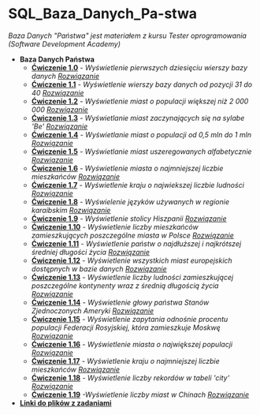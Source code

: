 # SQL_Baza_Danych_Pa-stwa

_Baza Danych "Państwa" jest materiałem z kursu Tester oprogramowania (Software Development Academy)_ 

* **Baza Danych Państwa**
  * **[Ćwiczenie 1.0](https://drive.google.com/file/d/1B7aXlpyqd9E6DwMcK-lA1FOtfqA5c1rX/view?usp=sharing)** _- Wyświetlenie pierwszych dziesięciu wierszy bazy danych_ _[Rozwiązanie](https://drive.google.com/file/d/1r-v-SCotzEv3vfp4F4XeW1d3_eARAudu/view?usp=sharing)_
  * **[Ćwiczenie 1.1](https://drive.google.com/file/d/1zRbMeirIH6eyQxL8PcXvbSTwojNMaYFy/view?usp=sharing)** _- Wyświetlenie wierszy bazy danych od pozycji 31  do 40_ _[Rozwiązanie](https://drive.google.com/file/d/1jpMju8FsTzIU9cEsnuSL_SHeiyZO04X4/view?usp=sharing)_
  * **[Ćwiczenie 1.2](https://drive.google.com/file/d/1RN0I7ZR2ATgQDCZ6Z8HDsOuvSLa_ZUri/view?usp=sharing)** _- Wyświetlenie miast o populacji większej niż 2 000 000_ _[Rozwiązanie](https://drive.google.com/file/d/1yYMrGxfEllOPeN8W5v3TIbBYbaxY7PBe/view?usp=sharing)_
  * **[Ćwiczenie 1.3](https://drive.google.com/file/d/1gClSb6T4s2yoSGlUm1lcMT9Uh0vC_cfb/view?usp=sharing)** _- Wyświetlanie miast zaczynających się na sylabe 'Be'_ _[Rozwiązanie](https://drive.google.com/file/d/1h7fuoPSEZTng5e6uHcKah1gL7yQvD9px/view?usp=sharing)_
  * **[Ćwiczenie 1.4](https://drive.google.com/file/d/13Y0LonaavITzhgVYWKUNty55pHm005iz/view?usp=sharing)** _- Wyświetlanie miast o populacji od 0,5 mln do 1 mln_ _[Rozwiązanie](https://drive.google.com/file/d/1VQwmYcfoeXK98pKPkGidIjvTVO7o9ldV/view?usp=sharing)_
  * **[Ćwiczenie 1.5](https://drive.google.com/file/d/1GDmxDxdDQ86pPa79rt0kFkYhBcshH6Ol/view?usp=sharing)** _- Wyświetlanie miast uszeregowanych alfabetycznie_ _[Rozwiązanie](https://drive.google.com/file/d/1Y4WrSb2IroUQZIkjrrM_Wmos-44nIFBc/view?usp=sharing)_
  * **[Ćwiczenie 1.6](https://drive.google.com/file/d/1u6swIl0bs5wTdbiH5TqWOOgH7HwsXeOV/view?usp=sharing)** _- Wyświetlenie miasta o najmniejszej liczbie mieszkańców_ _[Rozwiązanie](https://drive.google.com/file/d/15jRpvd6ly5IDh63sfdUPUx8dtnJTis-d/view?usp=sharing)_ 
  * **[Ćwiczenie 1.7](https://drive.google.com/file/d/1aukQ2D7zFunNnai24WlgG3tRXTKnUmVu/view?usp=sharing)** _- Wyświetlenie kraju o najwiekszej liczbie ludności_ _[Rozwiązanie](https://drive.google.com/file/d/1ruTPvZ2qYH2m0EgMvblKsopbM6NucDzN/view?usp=sharing)_
  * **[Ćwiczenie 1.8](https://drive.google.com/file/d/1WNTPozH2Ub764Pa--fThGiQV_cnb7fQj/view?usp=sharing)** _- Wyświelenie języków używanych w regionie karaibskim_ _[Rozwiązanie](https://drive.google.com/file/d/1DKTNiT_BXHmMh1uVjFUzIVK3UFLJYW-K/view?usp=sharing)_
  * **[Ćwiczenie 1.9](https://drive.google.com/file/d/1ciyjQFjxdaPm6lB2Lt7_Gsco-9GvE7EF/view?usp=sharing)** _- Wyświetlenie stolicy Hiszpanii_ _[Rozwiązanie](https://drive.google.com/file/d/1uYzK0MR72Ntjez2HUvlFV2QGOsvn41uR/view?usp=sharing)_ 
  * **[Ćwiczenie 1.10](https://drive.google.com/file/d/1yGGLPBhzDzFCeoUEOknRDJbS6jnD4vYJ/view?usp=sharing)** _- Wyświetlenie liczby mieszkańców zamieszkujących poszczególne miasta w Polsce_ _[Rozwiązanie](https://drive.google.com/file/d/1ZzSBD58IFvunG3e9j9LpNsDxYFq1j8OH/view?usp=sharing)_
  * **[Ćwiczenie 1.11](https://drive.google.com/file/d/1EU8bRaL1iXFUNo6X8Fbi1EBeOKcwuPw1/view?usp=sharing)** _- Wyświetlenie państw o najdłuższej i najkrótszej średniej długości życia_ _[Rozwiązanie](https://drive.google.com/file/d/1cZ0cTcpmBlIgXjVeQjVlbVOFchMZJE3_/view?usp=sharing)_
  * **[Ćwiczenie 1.12](https://drive.google.com/file/d/1mGuxNwxbLMIyWOl2ikQHn2-2myv4OjuZ/view?usp=sharing)** _- Wyświetlenie wszystkich miast europejskich dostępnych w bazie danych_ _[Rozwiązanie](https://drive.google.com/file/d/1KZJW-w7IQCpiXdPhHphNGa2OXTkac1lc/view?usp=sharing)_
  * **[Ćwiczenie 1.13](https://drive.google.com/file/d/1nPytP0L085FK9iG0K9G_i8W8S_cSXqqI/view?usp=sharing)** _- Wyświetlenie liczby ludności zamieszkującej poszczególne kontynenty wraz z średnią długością życia_ _[Rozwiązanie](https://drive.google.com/file/d/1IdadNn2hTowIg7fQmSAAQjH0J31gDGhd/view?usp=sharing)_ 
  * **[Ćwiczenie 1.14](https://drive.google.com/file/d/1Gvy8rjjOUWRVQeYIQv0vLyRMVgR_mHJo/view?usp=sharing)** _- Wyświetlenie głowy państwa Stanów Zjednoczonych Ameryki_ _[Rozwiązanie](https://drive.google.com/file/d/1hDi-r2IP4RFmM39f78dmjs-DA8tVlUkX/view?usp=sharing)_
  * **[Ćwiczenie 1.15](https://drive.google.com/file/d/1M8IShXN0l3CpSs6z9zlIcHhOFNdqcdQy/view?usp=sharing)** _- Wyświetlenie zapytania odnośnie procentu populacji Federacji Rosyjskiej, która zamieszkuje Moskwę_ _[Rozwiązanie](https://drive.google.com/file/d/1beRzYpN-dbQh5eNEW-1fLgYuv9-US7Jy/view?usp=sharing)_
  * **[Ćwiczenie 1.16](https://drive.google.com/file/d/1vsmCHpz1jWI-9aTxQxzR33AjBJfUr7CJ/view?usp=sharing)** _- Wyświetlenie miasta o największej populacji_ _[Rozwiązanie](https://drive.google.com/file/d/1AEehC8JSwAcpJEMdJ3R0YeCmPPGGpIjX/view?usp=sharing)_
  * **[Ćwiczenie 1.17](https://drive.google.com/file/d/1iT0hbfioizZcV2wOPGil-XY4w2IRLVMr/view?usp=sharing)** _- Wyświetlenie kraju o najmniejszej liczbie mieszkańców_ _[Rozwiązanie](https://drive.google.com/file/d/1FQfZ5Utyj7KCEmsKiotGR10t0padZEJ1/view?usp=sharing)_
  * **[Ćwiczenie 1.18](https://drive.google.com/file/d/1uzXV15aENAehcw_dRCXppLuOBP--Z0ei/view?usp=sharing)** _- Wyświetlenie liczby rekordów w tabeli 'city'_ _[Rozwiązanie](https://drive.google.com/file/d/130yWLNaveQlspK1bcY3ykPKT9Hsx_Aby/view?usp=sharing)_
  * **[Ćwiczenie 1.19](https://drive.google.com/file/d/1kBVpKClHusVN7TFzoC5Feo8GVUV2X46Y/view?usp=sharing)** _-Wyświetlenie liczby miast w Chinach_ _[Rozwiązanie](https://drive.google.com/file/d/1W-V-LZG8RrSkqaymVuBBb3zVEFaV2v4n/view?usp=sharing)_
* **[Linki do plików z zadaniami](https://github.com/Raf100cmd/KursGit/tree/master/Baza%20danych%20SQL/Baza%20Danych%20Pa%C5%84stwa)**
